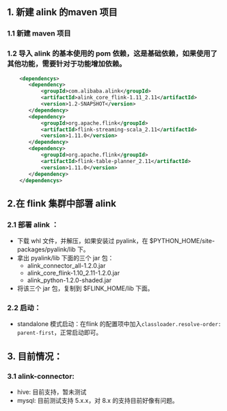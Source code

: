 ## 1. 新建 alink 的maven 项目
### 1.1 新建 maven 项目
### 1.2 导入 alink 的基本使用的 pom 依赖，这是基础依赖，如果使用了其他功能，需要针对于功能增加依赖。
```xml
    <dependencys>
       <dependency>
           <groupId>com.alibaba.alink</groupId>
           <artifactId>alink_core_flink-1.11_2.11</artifactId>
           <version>1.2-SNAPSHOT</version>
       </dependency>
       <dependency>
           <groupId>org.apache.flink</groupId>
           <artifactId>flink-streaming-scala_2.11</artifactId>
           <version>1.11.0</version>
       </dependency>
       <dependency>
           <groupId>org.apache.flink</groupId>
           <artifactId>flink-table-planner_2.11</artifactId>
           <version>1.11.0</version>
       </dependency>
    </dependencys>
```

## 2.在 flink 集群中部署 alink 
### 2.1 部署 alink ：
* 下载 whl 文件，并解压，如果安装过 pyalink，在 $PYTHON_HOME/site-packages/pyalink/lib 下。
* 拿出 pyalink/lib 下面的三个 jar 包：
  * alink_connector_all-1.2.0.jar
  * alink_core_flink-1.10_2.11-1.2.0.jar
  * alink_python-1.2.0-shaded.jar
* 将该三个 jar 包，复制到 $FLINK_HOME/lib 下面。
### 2.2 启动：
* standalone 模式启动：在flink 的配置项中加入```classloader.resolve-order: parent-first```，正常启动即可。

## 3. 目前情况：
### 3.1 alink-connector:
* hive: 目前支持，暂未测试
* mysql: 目前测试支持 5.x.x，对 8.x 的支持目前好像有问题。
